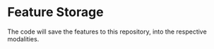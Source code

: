 # Feature Storage

The code will save the features to this repository, into the respective modalities.